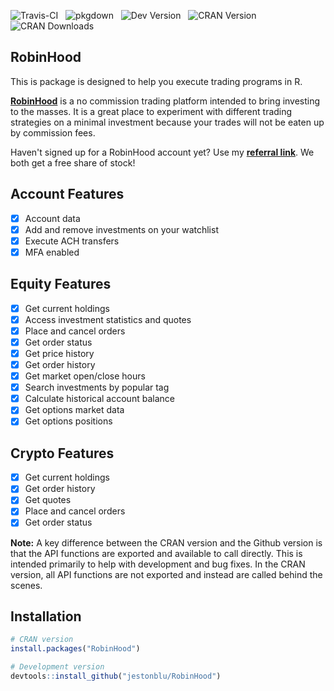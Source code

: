 ![Travis-CI](https://travis-ci.org/JestonBlu/RobinHood.svg?branch=master) &nbsp;
![pkgdown](https://github.com/JestonBlu/RobinHood/workflows/pkgdown/badge.svg?branch=master) &nbsp;
![Dev Version](https://img.shields.io/badge/github-1.5-blue.svg) &nbsp;
![CRAN Version](http://www.r-pkg.org/badges/version/RobinHood?color=blue) &nbsp;
![CRAN Downloads](http://cranlogs.r-pkg.org/badges/grand-total/RobinHood) &nbsp;


## RobinHood
This is package is designed to help you execute trading programs in R.

**[RobinHood](https://robinhood.com)** is a no commission trading platform intended to bring investing to the masses. It is a great place to experiment with different trading strategies on a minimal investment because your trades will not be eaten up by commission fees.

Haven't signed up for a RobinHood account yet? Use my **[referral link](https://share.robinhood.com/josephb5278)**. We both get a free share of stock!


## Account Features
- [x] Account data
- [x] Add and remove investments on your watchlist
- [x] Execute ACH transfers
- [x] MFA enabled

## Equity Features
- [x] Get current holdings
- [x] Access investment statistics and quotes
- [x] Place and cancel orders
- [x] Get order status
- [x] Get price history
- [x] Get order history
- [x] Get market open/close hours
- [x] Search investments by popular tag
- [x] Calculate historical account balance
- [x] Get options market data
- [x] Get options positions

## Crypto Features
- [x] Get current holdings
- [x] Get order history
- [x] Get quotes
- [x] Place and cancel orders
- [x] Get order status

**Note:** A key difference between the CRAN version and the Github version is that the API functions are exported and available to call directly. This is intended primarily to help with development and bug fixes. In the CRAN version, all API functions are not exported and instead are called behind the scenes.


## Installation
```r
# CRAN version
install.packages("RobinHood")

# Development version
devtools::install_github("jestonblu/RobinHood")
```

